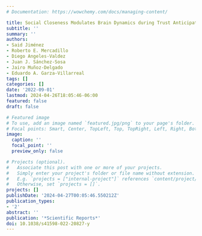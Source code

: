 ```yaml
---
# Documentation: https://wowchemy.com/docs/managing-content/

title: Social Closeness Modulates Brain Dynamics during Trust Anticipation
subtitle: ''
summary: ''
authors:
- Said Jiménez
- Roberto E. Mercadillo
- Diego Angeles-Valdez
- Juan J. Sánchez-Sosa
- Jairo Muñoz-Delgado
- Eduardo A. Garza-Villarreal
tags: []
categories: []
date: '2022-09-01'
lastmod: 2024-04-26T18:05:46-06:00
featured: false
draft: false

# Featured image
# To use, add an image named `featured.jpg/png` to your page's folder.
# Focal points: Smart, Center, TopLeft, Top, TopRight, Left, Right, BottomLeft, Bottom, BottomRight.
image:
  caption: ''
  focal_point: ''
  preview_only: false

# Projects (optional).
#   Associate this post with one or more of your projects.
#   Simply enter your project's folder or file name without extension.
#   E.g. `projects = ["internal-project"]` references `content/project/deep-learning/index.md`.
#   Otherwise, set `projects = []`.
projects: []
publishDate: '2024-04-27T00:05:46.550212Z'
publication_types:
- '2'
abstract: ''
publication: '*Scientific Reports*'
doi: 10.1038/s41598-022-20827-y
---
```

